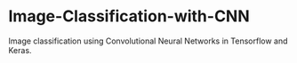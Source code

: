 # Image-Classification-with-CNN

Image classification using Convolutional Neural Networks in Tensorflow and Keras.
